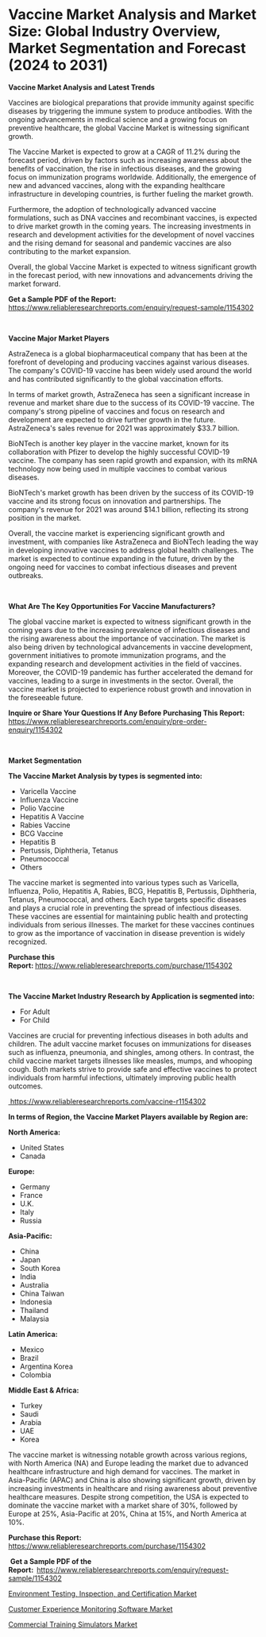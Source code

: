 <p><h1>Vaccine Market Analysis and Market Size: Global Industry Overview, Market Segmentation and Forecast (2024 to 2031)</h1></p><p><strong>Vaccine Market Analysis and Latest Trends</strong></p>
<p><p>Vaccines are biological preparations that provide immunity against specific diseases by triggering the immune system to produce antibodies. With the ongoing advancements in medical science and a growing focus on preventive healthcare, the global Vaccine Market is witnessing significant growth.</p><p>The Vaccine Market is expected to grow at a CAGR of 11.2% during the forecast period, driven by factors such as increasing awareness about the benefits of vaccination, the rise in infectious diseases, and the growing focus on immunization programs worldwide. Additionally, the emergence of new and advanced vaccines, along with the expanding healthcare infrastructure in developing countries, is further fueling the market growth.</p><p>Furthermore, the adoption of technologically advanced vaccine formulations, such as DNA vaccines and recombinant vaccines, is expected to drive market growth in the coming years. The increasing investments in research and development activities for the development of novel vaccines and the rising demand for seasonal and pandemic vaccines are also contributing to the market expansion.</p><p>Overall, the global Vaccine Market is expected to witness significant growth in the forecast period, with new innovations and advancements driving the market forward.</p></p>
<p><strong>Get a Sample PDF of the Report:&nbsp;</strong> <a href="https://www.reliableresearchreports.com/enquiry/request-sample/1154302">https://www.reliableresearchreports.com/enquiry/request-sample/1154302</a></p>
<p>&nbsp;</p>
<p><strong>Vaccine Major Market Players</strong></p>
<p><p>AstraZeneca is a global biopharmaceutical company that has been at the forefront of developing and producing vaccines against various diseases. The company's COVID-19 vaccine has been widely used around the world and has contributed significantly to the global vaccination efforts.</p><p>In terms of market growth, AstraZeneca has seen a significant increase in revenue and market share due to the success of its COVID-19 vaccine. The company's strong pipeline of vaccines and focus on research and development are expected to drive further growth in the future. AstraZeneca's sales revenue for 2021 was approximately $33.7 billion.</p><p>BioNTech is another key player in the vaccine market, known for its collaboration with Pfizer to develop the highly successful COVID-19 vaccine. The company has seen rapid growth and expansion, with its mRNA technology now being used in multiple vaccines to combat various diseases.</p><p>BioNTech's market growth has been driven by the success of its COVID-19 vaccine and its strong focus on innovation and partnerships. The company's revenue for 2021 was around $14.1 billion, reflecting its strong position in the market.</p><p>Overall, the vaccine market is experiencing significant growth and investment, with companies like AstraZeneca and BioNTech leading the way in developing innovative vaccines to address global health challenges. The market is expected to continue expanding in the future, driven by the ongoing need for vaccines to combat infectious diseases and prevent outbreaks.</p></p>
<p>&nbsp;</p>
<p><strong>What Are The Key Opportunities For Vaccine Manufacturers?</strong></p>
<p><p>The global vaccine market is expected to witness significant growth in the coming years due to the increasing prevalence of infectious diseases and the rising awareness about the importance of vaccination. The market is also being driven by technological advancements in vaccine development, government initiatives to promote immunization programs, and the expanding research and development activities in the field of vaccines. Moreover, the COVID-19 pandemic has further accelerated the demand for vaccines, leading to a surge in investments in the sector. Overall, the vaccine market is projected to experience robust growth and innovation in the foreseeable future.</p></p>
<p><strong>Inquire or Share Your Questions If Any Before Purchasing This Report:</strong> <a href="https://www.reliableresearchreports.com/enquiry/pre-order-enquiry/1154302">https://www.reliableresearchreports.com/enquiry/pre-order-enquiry/1154302</a></p>
<p>&nbsp;</p>
<p><strong>Market Segmentation</strong></p>
<p><strong>The Vaccine Market Analysis by types is segmented into:</strong></p>
<p><ul><li>Varicella Vaccine</li><li>Influenza Vaccine</li><li>Polio Vaccine</li><li>Hepatitis A Vaccine</li><li>Rabies Vaccine</li><li>BCG Vaccine</li><li>Hepatitis B</li><li>Pertussis, Diphtheria, Tetanus</li><li>Pneumococcal</li><li>Others</li></ul></p>
<p><p>The vaccine market is segmented into various types such as Varicella, Influenza, Polio, Hepatitis A, Rabies, BCG, Hepatitis B, Pertussis, Diphtheria, Tetanus, Pneumococcal, and others. Each type targets specific diseases and plays a crucial role in preventing the spread of infectious diseases. These vaccines are essential for maintaining public health and protecting individuals from serious illnesses. The market for these vaccines continues to grow as the importance of vaccination in disease prevention is widely recognized.</p></p>
<p><strong>Purchase this Report:&nbsp;</strong><a href="https://www.reliableresearchreports.com/purchase/1154302">https://www.reliableresearchreports.com/purchase/1154302</a></p>
<p>&nbsp;</p>
<p><strong>The Vaccine Market Industry Research by Application is segmented into:</strong></p>
<p><ul><li>For Adult</li><li>For Child</li></ul></p>
<p><p>Vaccines are crucial for preventing infectious diseases in both adults and children. The adult vaccine market focuses on immunizations for diseases such as influenza, pneumonia, and shingles, among others. In contrast, the child vaccine market targets illnesses like measles, mumps, and whooping cough. Both markets strive to provide safe and effective vaccines to protect individuals from harmful infections, ultimately improving public health outcomes.</p></p>
<p><a href="https://www.reliableresearchreports.com/vaccine-r1154302">&nbsp;https://www.reliableresearchreports.com/vaccine-r1154302</a></p>
<p><strong>In terms of Region, the Vaccine Market Players available by Region are:</strong></p>
<p>
    <p> <strong> North America: </strong>
        <ul>
            <li>United States</li>
            <li>Canada</li>
        </ul>
        </p> 
    <p> <strong> Europe: </strong>
        <ul>
            <li>Germany</li>
            <li>France</li>
            <li>U.K.</li>
            <li>Italy</li>
            <li>Russia</li>
        </ul>
        </p> 
    <p> <strong> Asia-Pacific: </strong>
        <ul>
            <li>China</li>
            <li>Japan</li>
            <li>South Korea</li>
            <li>India</li>
            <li>Australia</li>
            <li>China Taiwan</li>
            <li>Indonesia</li>
            <li>Thailand</li>
            <li>Malaysia</li>
        </ul>
        </p> 
    <p> <strong> Latin America: </strong>
        <ul>
            <li>Mexico</li>
            <li>Brazil</li>
            <li>Argentina Korea</li>
            <li>Colombia</li>
        </ul>
        </p> 
    <p> <strong> Middle East & Africa: </strong>
        <ul>
            <li>Turkey</li>
            <li>Saudi</li>
            <li>Arabia</li>
            <li>UAE</li>
            <li>Korea</li>
        </ul>
    </p>
    </p>
<p><p>The vaccine market is witnessing notable growth across various regions, with North America (NA) and Europe leading the market due to advanced healthcare infrastructure and high demand for vaccines. The market in Asia-Pacific (APAC) and China is also showing significant growth, driven by increasing investments in healthcare and rising awareness about preventive healthcare measures. Despite strong competition, the USA is expected to dominate the vaccine market with a market share of 30%, followed by Europe at 25%, Asia-Pacific at 20%, China at 15%, and North America at 10%.</p></p>
<p><strong>Purchase this Report: </strong><a href="https://www.reliableresearchreports.com/purchase/1154302">https://www.reliableresearchreports.com/purchase/1154302</a></p>
<p>&nbsp;<strong>Get a Sample PDF of the Report:&nbsp;&nbsp;</strong><a href="https://www.reliableresearchreports.com/enquiry/request-sample/1154302">https://www.reliableresearchreports.com/enquiry/request-sample/1154302</a></p>
<p><strong></strong></p>
<p><p><a href="https://medium.com/@loganunn65756/environment-testing-inspection-and-certification-market-size-market-outlook-and-market-forecast-7db6e5c60394">Environment Testing, Inspection, and Certification Market</a></p><p><a href="https://medium.com/@maryroseguilty/customer-experience-monitoring-software-market-trends-and-market-analysis-forecasted-for-period-675a21c3fe67">Customer Experience Monitoring Software Market</a></p><p><a href="https://medium.com/@jayrussel94/commercial-training-simulators-market-insights-into-market-cagr-market-trends-and-growth-fffcdcc90682">Commercial Training Simulators Market</a></p></p>